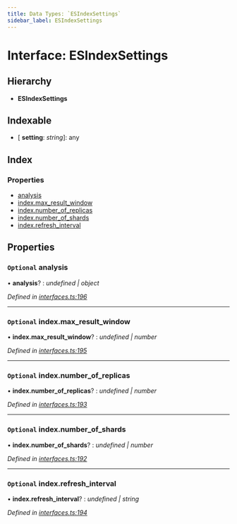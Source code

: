 ```yaml
---
title: Data Types: `ESIndexSettings`
sidebar_label: ESIndexSettings
---
```


# Interface: ESIndexSettings

## Hierarchy

* **ESIndexSettings**

## Indexable

* \[ **setting**: *string*\]: any

## Index

### Properties

* [analysis](esindexsettings.md#optional-analysis)
* [index.max_result_window](esindexsettings.md#optional-index.max_result_window)
* [index.number_of_replicas](esindexsettings.md#optional-index.number_of_replicas)
* [index.number_of_shards](esindexsettings.md#optional-index.number_of_shards)
* [index.refresh_interval](esindexsettings.md#optional-index.refresh_interval)

## Properties

### `Optional` analysis

• **analysis**? : *undefined | object*

*Defined in [interfaces.ts:196](https://github.com/terascope/teraslice/blob/d8feecc03/packages/data-types/src/interfaces.ts#L196)*

___

### `Optional` index.max_result_window

• **index.max_result_window**? : *undefined | number*

*Defined in [interfaces.ts:195](https://github.com/terascope/teraslice/blob/d8feecc03/packages/data-types/src/interfaces.ts#L195)*

___

### `Optional` index.number_of_replicas

• **index.number_of_replicas**? : *undefined | number*

*Defined in [interfaces.ts:193](https://github.com/terascope/teraslice/blob/d8feecc03/packages/data-types/src/interfaces.ts#L193)*

___

### `Optional` index.number_of_shards

• **index.number_of_shards**? : *undefined | number*

*Defined in [interfaces.ts:192](https://github.com/terascope/teraslice/blob/d8feecc03/packages/data-types/src/interfaces.ts#L192)*

___

### `Optional` index.refresh_interval

• **index.refresh_interval**? : *undefined | string*

*Defined in [interfaces.ts:194](https://github.com/terascope/teraslice/blob/d8feecc03/packages/data-types/src/interfaces.ts#L194)*
